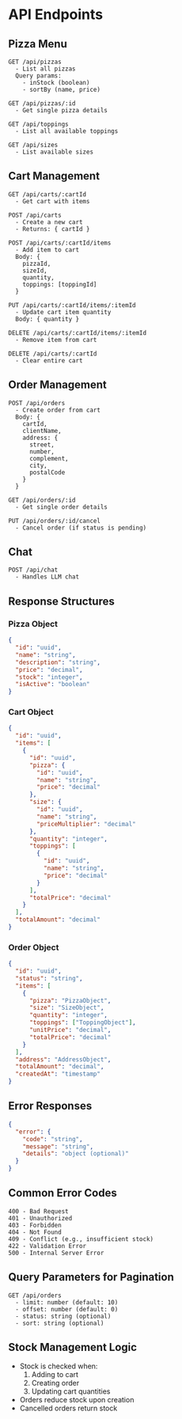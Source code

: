 # API Endpoints

## Pizza Menu
```
GET /api/pizzas
  - List all pizzas
  Query params: 
    - inStock (boolean)
    - sortBy (name, price)

GET /api/pizzas/:id
  - Get single pizza details

GET /api/toppings
  - List all available toppings

GET /api/sizes
  - List available sizes
```

## Cart Management
```
GET /api/carts/:cartId
  - Get cart with items

POST /api/carts
  - Create a new cart
  - Returns: { cartId }

POST /api/carts/:cartId/items
  - Add item to cart
  Body: {
    pizzaId,
    sizeId,
    quantity,
    toppings: [toppingId]
  }

PUT /api/carts/:cartId/items/:itemId
  - Update cart item quantity
  Body: { quantity }

DELETE /api/carts/:cartId/items/:itemId
  - Remove item from cart

DELETE /api/carts/:cartId
  - Clear entire cart
```

## Order Management
```
POST /api/orders
  - Create order from cart
  Body: {
    cartId,
    clientName,
    address: {
      street,
      number,
      complement,
      city,
      postalCode
    }
  }

GET /api/orders/:id
  - Get single order details

PUT /api/orders/:id/cancel
  - Cancel order (if status is pending)
```

## Chat
```
POST /api/chat
  - Handles LLM chat
```

## Response Structures

### Pizza Object
```json
{
  "id": "uuid",
  "name": "string",
  "description": "string",
  "price": "decimal",
  "stock": "integer",
  "isActive": "boolean"
}
```

### Cart Object
```json
{
  "id": "uuid",
  "items": [
    {
      "id": "uuid",
      "pizza": {
        "id": "uuid",
        "name": "string",
        "price": "decimal"
      },
      "size": {
        "id": "uuid",
        "name": "string",
        "priceMultiplier": "decimal"
      },
      "quantity": "integer",
      "toppings": [
        {
          "id": "uuid",
          "name": "string",
          "price": "decimal"
        }
      ],
      "totalPrice": "decimal"
    }
  ],
  "totalAmount": "decimal"
}
```

### Order Object
```json
{
  "id": "uuid",
  "status": "string",
  "items": [
    {
      "pizza": "PizzaObject",
      "size": "SizeObject",
      "quantity": "integer",
      "toppings": ["ToppingObject"],
      "unitPrice": "decimal",
      "totalPrice": "decimal"
    }
  ],
  "address": "AddressObject",
  "totalAmount": "decimal",
  "createdAt": "timestamp"
}
```

## Error Responses
```json
{
  "error": {
    "code": "string",
    "message": "string",
    "details": "object (optional)"
  }
}
```

## Common Error Codes
```
400 - Bad Request
401 - Unauthorized
403 - Forbidden
404 - Not Found
409 - Conflict (e.g., insufficient stock)
422 - Validation Error
500 - Internal Server Error
```


## Query Parameters for Pagination
```
GET /api/orders
  - limit: number (default: 10)
  - offset: number (default: 0)
  - status: string (optional)
  - sort: string (optional)
```

## Stock Management Logic
- Stock is checked when:
  1. Adding to cart
  2. Creating order
  3. Updating cart quantities
- Orders reduce stock upon creation
- Cancelled orders return stock

